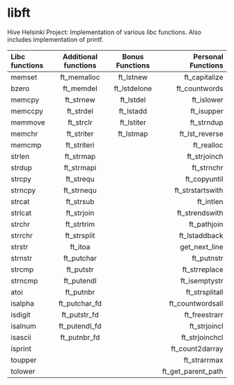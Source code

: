 # libft
Hive Helsinki Project: Implementation of various libc functions. Also includes implementation of printf.

Libc functions | Additional functions | Bonus Functions | Personal Functions
:----------- | :-----------: | :-----------: | -----------:
memset		| ft_memalloc   | ft_lstnew     | ft_capitalize 
bzero     | ft_memdel     | ft_lstdelone	| ft_countwords 
memcpy		| ft_strnew     | ft_lstdel     | ft_islower    
memccpy		| ft_strdel     | ft_lstadd     | ft_isupper    
memmove		| ft_strclr     | ft_lstiter    | ft_strndup    
memchr		| ft_striter    | ft_lstmap     | ft_lst_reverse
memcmp		| ft_striteri   |               | ft_realloc
strlen		| ft_strmap     |				| ft_strjoinch
strdup		| ft_strmapi    |				| ft_strnchr
strcpy		| ft_strequ     |				| ft_copyuntil
strncpy		| ft_strnequ    |			| ft_strstartswith
strcat		| ft_strsub     | | ft_intlen
strlcat		| ft_strjoin    | | ft_strendswith
strchr		| ft_strtrim    | | ft_pathjoin
strrchr		| ft_strsplit   | | ft_lstaddback
strstr		| ft_itoa       | | get_next_line
strnstr		| ft_putchar    | | ft_putnstr
strcmp		| ft_putstr     | | ft_strreplace
strncmp		| ft_putendl    | | ft_isemptystr
atoi      | ft_putnbr		  | | ft_strsplitall
isalpha		| ft_putchar_fd	| | ft_countwordsall
isdigit		| ft_putstr_fd	| | ft_freestrarr
isalnum		| ft_putendl_fd	| | ft_strjoincl
isascii		| ft_putnbr_fd	| | ft_strjoinchcl
isprint		|               | | ft_count2darray
toupper		|               | | ft_strarrmax
tolower		|               | | ft_get_parent_path

